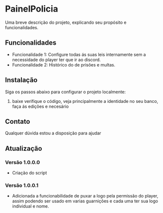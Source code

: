 # PainelPolicia

Uma breve descrição do projeto, explicando seu propósito e funcionalidades.


## Funcionalidades

- Funcionalidade 1: Configure todas ás suas leis internamente sem a necessidade do player ter que ir ao discord.
- Funcionalidade 2: Histórico do de prisões e multas.

## Instalação

Siga os passos abaixo para configurar o projeto localmente:

1. baixe verifique o código, veja principalmente a identidade no seu banco, faça ás edições e necesário

## Contato

Qualquer dúvida estou a disposição para ajudar

## Atualização
### Versão 1.0.0.0
- Criação do script

### Versão 1.0.0.1
- Adicionada a funcionabilidade de puxar a logo pela permissão do player, assim podendo ser usado em varias guarnições e cada uma ter sua logo individual e nome.

